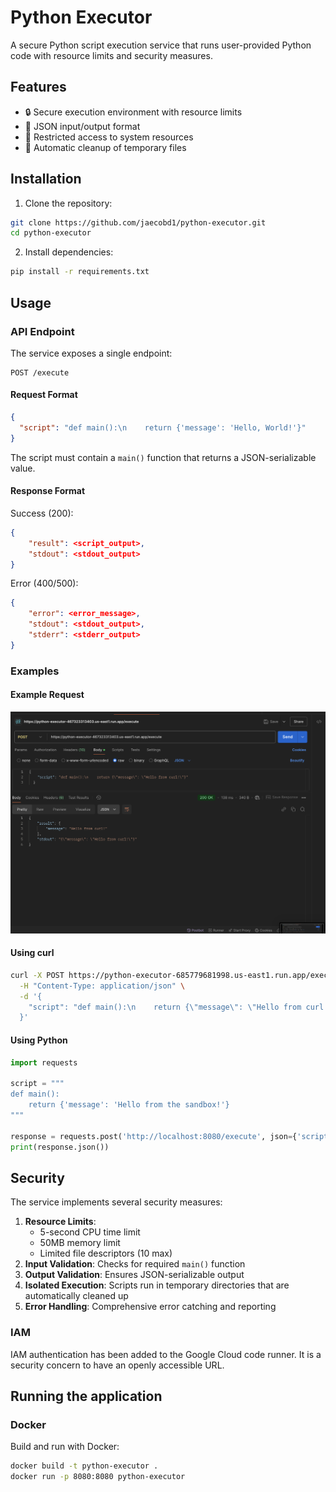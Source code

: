 # Python Executor

A secure Python script execution service that runs user-provided Python code with resource limits and security measures.

## Features

- 🔒 Secure execution environment with resource limits
- 📝 JSON input/output format
- 🚫 Restricted access to system resources
- 🔄 Automatic cleanup of temporary files

## Installation

1. Clone the repository:

```bash
git clone https://github.com/jaecobd1/python-executor.git
cd python-executor
```

2. Install dependencies:

```bash
pip install -r requirements.txt
```

## Usage

### API Endpoint

The service exposes a single endpoint:

```
POST /execute
```

#### Request Format

```json
{
  "script": "def main():\n    return {'message': 'Hello, World!'}"
}
```

The script must contain a `main()` function that returns a JSON-serializable value.

#### Response Format

Success (200):

```json
{
    "result": <script_output>,
    "stdout": <stdout_output>
}
```

Error (400/500):

```json
{
    "error": <error_message>,
    "stdout": <stdout_output>,
    "stderr": <stderr_output>
}
```

### Examples

#### Example Request

![Example Request](Example%20Request.png)

#### Using curl

```bash
curl -X POST https://python-executor-685779681998.us-east1.run.app/execute \
  -H "Content-Type: application/json" \
  -d '{
    "script": "def main():\n    return {\"message\": \"Hello from curl!\"}"
  }'
```

#### Using Python

```python
import requests

script = """
def main():
    return {'message': 'Hello from the sandbox!'}
"""

response = requests.post('http://localhost:8080/execute', json={'script': script})
print(response.json())
```

## Security

The service implements several security measures:

1. **Resource Limits**:
   - 5-second CPU time limit
   - 50MB memory limit
   - Limited file descriptors (10 max)
2. **Input Validation**: Checks for required `main()` function
3. **Output Validation**: Ensures JSON-serializable output
4. **Isolated Execution**: Scripts run in temporary directories that are automatically cleaned up
5. **Error Handling**: Comprehensive error catching and reporting

### IAM

IAM authentication has been added to the Google Cloud code runner.
It is a security concern to have an openly accessible URL.

## Running the application

### Docker

Build and run with Docker:

```bash
docker build -t python-executor .
docker run -p 8080:8080 python-executor
```
